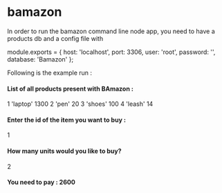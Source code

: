 # bamazon

In order to run the bamazon command line node app, you need to have a products db and a config file with 

module.exports = {
  host: 'localhost',
  port: 3306,
  user: 'root',
  password: '',
  database: 'Bamazon'
};

Following is the example run :

 #### List of all products present with BAmazon : 

1 'laptop' 1300
2 'pen' 20
3 'shoes' 100
4 'leash' 14
#### Enter the id of the item you want to buy : 
 1
#### How many units would you like to buy? 
 2
#### You need to pay : 2600
